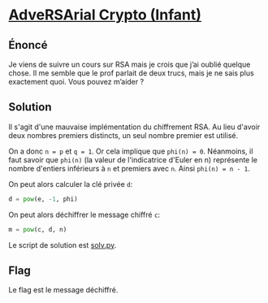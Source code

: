 # [AdveRSArial Crypto (Infant)](https://hackropole.fr/fr/challenges/crypto/fcsc2024-crypto-adversarial-crypto-1/)

## Énoncé

Je viens de suivre un cours sur RSA mais je crois que j’ai oublié quelque chose. Il me semble que le prof parlait de deux trucs, mais je ne sais plus exactement quoi. Vous pouvez m’aider ?

## Solution

Il s'agit d'une mauvaise implémentation du chiffrement RSA. Au lieu d'avoir deux nombres premiers distincts, un seul nombre premier est utilisé. 


On a donc `n = p` et `q = 1`. Or cela implique que `phi(n) = 0`. Néanmoins, il faut savoir que `phi(n)` (la valeur de l'indicatrice d'Euler en n) représente le nombre d'entiers inférieurs à `n` et premiers avec `n`. Ainsi `phi(n) = n - 1`.

On peut alors calculer la clé privée `d`:
```py
d = pow(e, -1, phi)
```

On peut alors déchiffrer le message chiffré `c`:
```py
m = pow(c, d, n)
```

Le script de solution est [solv.py](./solv.py).

## Flag

Le flag est le message déchiffré.

